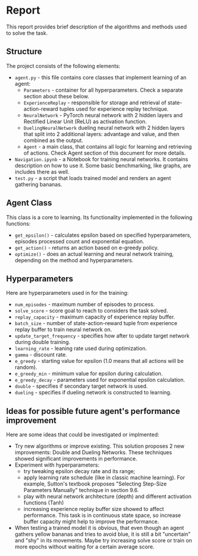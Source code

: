 # Report

This report provides brief description of the algorithms and methods used to solve the task.

## Structure

The project consists of the following elements:
* `agent.py` - this file contains core classes that implement learning of an agent:
    * `Parameters` - container for all hyperparameters. Check a separate section about these below.
    * `ExperienceReplay` - responsible for storage and retrieval of state-action-reward tuples used for experience replay technique.
    * `NeuralNetwork` - PyTorch neural network with 2 hidden layers and Rectified Linear Unit (ReLU) as activation function.
    * `DuelingNeuralNetwork` dueling neural network with 2 hidden layers that split into 2 additional layers: advantage and value, and then combined as the output.
    * `Agent` - a main class, that contains all logic for learning and retrieving of actions. Check Agent section of this document for more details.
* `Navigation.ipynb` - a Notebook for training neural networks. It contains description on how to use it. Some basic benchmarking, like graphs, are includes there as well.
* `test.py` - a script that loads trained model and renders an agent gathering bananas.    

## Agent Class

This class is a core to learning. Its functionality implemented in the following functions:
* `get_epsilon()` - calculates epsilon based on specified hyperparameters, episodes processed count and exponential equation.
* `get_action()` - returns an action based on e-greedy policy.
* `optimize()` - does an actual learning and neural network training, depending on the method and hyperparameters. 
    
## Hyperparameters

Here are hyperparameters used in for the training:
* `num_episodes` - maximum number of episodes to process.
* `solve_score` - score goal to reach to considers the task solved.
* `replay_capacity` - maximum capacity of experience replay buffer.
* `batch_size` - number of state-action-reward tuple from experience replay buffer to train neural network on.
* `update_target_frequency` - specifies how after to update target network during double training.
* `learning_rate` - leaning rate used during optimization.
* `gamma` - discount rate.
* `e_greedy` - starting value for epsilon (1.0 means that all actions will be random).
* `e_greedy_min` - minimum value for epsilon during calculation.
* `e_greedy_decay` - parameters used for exponential epsilon calculation.
* `double` - specifies if secondary target network is used.
* `dueling` - specifies if dueling network is constructed to learning.

## Ideas for possible future agent's performance improvement

Here are some ideas that could be investigated or implmented:
* Try new algorithms or improve existing. This solution proposes 2 new improvements: Double and Dueling Networks. These techniques showed significant improvements in performance.
* Experiment with hyperparameters:
    * try tweaking epsilon decay rate and its range;
    * apply learning rate schedule (like in classic machine learning). For example, Sutton's textbook proposes "Selecting Step-Size Parameters Manually" technique in section 9.6.
    * play with neural network architecture (depth) and different activation functions (Tanh)
    * increasing experience replay buffer size showed to affect performance. This task is in continuous state space, so increase buffer capacity might help to improve the performance.
* When testing a trained model it is obvious, that even though an agent gathers yellow bananas and tries to avoid blue, it is still a bit "uncertain" and "shy" in its movements. Maybe try increasing solve score or train on more epochs without waiting for a certain average score.
 